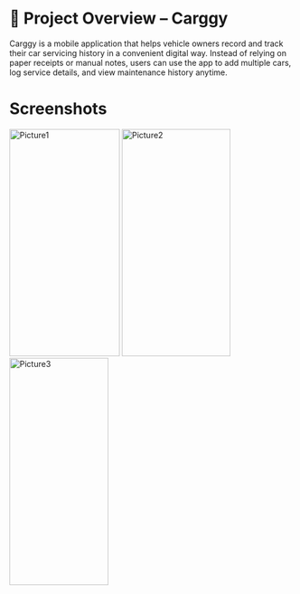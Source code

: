 # 🚗 Project Overview – Carggy
Carggy is a mobile application that helps vehicle owners record and track their car servicing history in a convenient digital way. Instead of relying on paper receipts or manual notes, users can use the app to add multiple cars, log service details, and view maintenance history anytime.

# Screenshots
<img width="195" height="402" alt="Picture1" src="https://github.com/user-attachments/assets/172e20b5-e077-4691-84f7-db7f3cf42397" />
<img width="192" height="402" alt="Picture2" src="https://github.com/user-attachments/assets/34994ea5-0548-450e-8051-94e1b4499baa" />
<img width="175" height="402" alt="Picture3" src="https://github.com/user-attachments/assets/bdc004ff-b43f-4156-85e8-6c06464d2b0b" />

